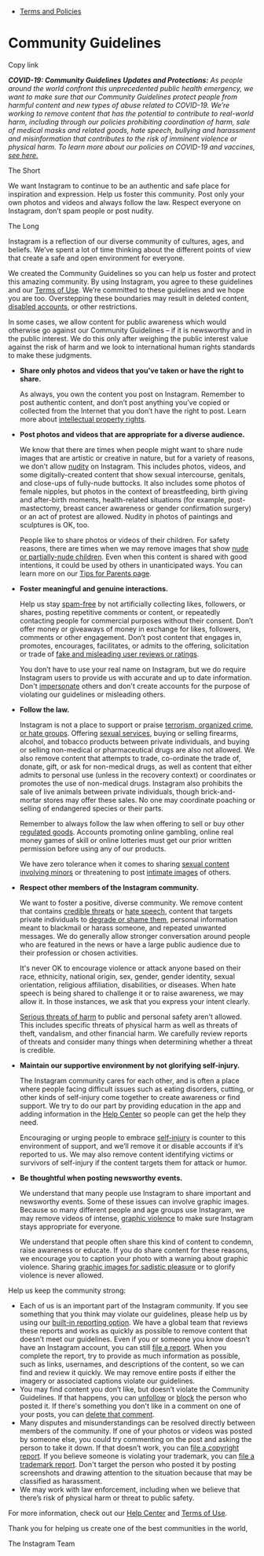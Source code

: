 *   [Terms and Policies](https://help.instagram.com/1417489251945243/?helpref=breadcrumb)

Community Guidelines
====================

Copy link

_**COVID-19: Community Guidelines Updates and Protections:** As people around the world confront this unprecedented public health emergency, we want to make sure that our Community Guidelines protect people from harmful content and new types of abuse related to COVID-19. We’re working to remove content that has the potential to contribute to real-world harm, including through our policies prohibiting coordination of harm, sale of medical masks and related goods, hate speech, bullying and harassment and misinformation that contributes to the risk of imminent violence or physical harm. To learn more about our policies on COVID-19 and vaccines, [see here.](https://help.instagram.com/697825587576762?helpref=faq_content)_

The Short

We want Instagram to continue to be an authentic and safe place for inspiration and expression. Help us foster this community. Post only your own photos and videos and always follow the law. Respect everyone on Instagram, don’t spam people or post nudity.

The Long

Instagram is a reflection of our diverse community of cultures, ages, and beliefs. We’ve spent a lot of time thinking about the different points of view that create a safe and open environment for everyone.

We created the Community Guidelines so you can help us foster and protect this amazing community. By using Instagram, you agree to these guidelines and our [Terms of Use](https://www.instagram.com/legal/terms). We’re committed to these guidelines and we hope you are too. Overstepping these boundaries may result in deleted content, [disabled accounts](https://help.instagram.com/366993040048856?helpref=faq_content), or other restrictions.

In some cases, we allow content for public awareness which would otherwise go against our Community Guidelines – if it is newsworthy and in the public interest. We do this only after weighing the public interest value against the risk of harm and we look to international human rights standards to make these judgments.

*   **Share only photos and videos that you’ve taken or have the right to share.**
    
    As always, you own the content you post on Instagram. Remember to post authentic content, and don’t post anything you’ve copied or collected from the Internet that you don’t have the right to post. Learn more about [intellectual property rights](https://help.instagram.com/126382350847838?helpref=faq_content).
    
*   **Post photos and videos that are appropriate for a diverse audience.**
    
    We know that there are times when people might want to share nude images that are artistic or creative in nature, but for a variety of reasons, we don’t allow [nudity](https://l.instagram.com/?u=https%3A%2F%2Fwww.facebook.com%2Fcommunitystandards%2Fadult_nudity_sexual_activity&e=AT3oYqo8BWuDrNvKjCE5ZUFjD8_2_9C4rCob35X8uS2Gz91M_kwiXcHCuybIVGhTaAtWGwN5eXl0e_1TVkzVt88Emgn2c5YG5NO8TJmnmZ6-GhaeAJrxr5sbSaYwP98n2CXaF-QaZOXwggo79EZI-K93OwElAvA-_kMQtg) on Instagram. This includes photos, videos, and some digitally-created content that show sexual intercourse, genitals, and close-ups of fully-nude buttocks. It also includes some photos of female nipples, but photos in the context of breastfeeding, birth giving and after-birth moments, health-related situations (for example, post-mastectomy, breast cancer awareness or gender confirmation surgery) or an act of protest are allowed. Nudity in photos of paintings and sculptures is OK, too.
    
    People like to share photos or videos of their children. For safety reasons, there are times when we may remove images that show [nude or partially-nude children](https://l.instagram.com/?u=https%3A%2F%2Fwww.facebook.com%2Fcommunitystandards%2Fchild_nudity_sexual_exploitation&e=AT3oYqo8BWuDrNvKjCE5ZUFjD8_2_9C4rCob35X8uS2Gz91M_kwiXcHCuybIVGhTaAtWGwN5eXl0e_1TVkzVt88Emgn2c5YG5NO8TJmnmZ6-GhaeAJrxr5sbSaYwP98n2CXaF-QaZOXwggo79EZI-K93OwElAvA-_kMQtg). Even when this content is shared with good intentions, it could be used by others in unanticipated ways. You can learn more on our [Tips for Parents page](https://help.instagram.com/154475974694511/?helpref=faq_content).
    
*   **Foster meaningful and genuine interactions.**
    
    Help us stay [spam-free](https://l.instagram.com/?u=https%3A%2F%2Fwww.facebook.com%2Fcommunitystandards%2Fspam&e=AT3oYqo8BWuDrNvKjCE5ZUFjD8_2_9C4rCob35X8uS2Gz91M_kwiXcHCuybIVGhTaAtWGwN5eXl0e_1TVkzVt88Emgn2c5YG5NO8TJmnmZ6-GhaeAJrxr5sbSaYwP98n2CXaF-QaZOXwggo79EZI-K93OwElAvA-_kMQtg) by not artificially collecting likes, followers, or shares, posting repetitive comments or content, or repeatedly contacting people for commercial purposes without their consent. Don’t offer money or giveaways of money in exchange for likes, followers, comments or other engagement. Don’t post content that engages in, promotes, encourages, facilitates, or admits to the offering, solicitation or trade of [fake and misleading user reviews or ratings](https://l.instagram.com/?u=https%3A%2F%2Fwww.facebook.com%2Fcommunitystandards%2Ffraud_deception&e=AT3oYqo8BWuDrNvKjCE5ZUFjD8_2_9C4rCob35X8uS2Gz91M_kwiXcHCuybIVGhTaAtWGwN5eXl0e_1TVkzVt88Emgn2c5YG5NO8TJmnmZ6-GhaeAJrxr5sbSaYwP98n2CXaF-QaZOXwggo79EZI-K93OwElAvA-_kMQtg).
    
    You don’t have to use your real name on Instagram, but we do require Instagram users to provide us with accurate and up to date information. Don't [impersonate](https://l.instagram.com/?u=https%3A%2F%2Fwww.facebook.com%2Fcommunitystandards%2Fmisrepresentation&e=AT3oYqo8BWuDrNvKjCE5ZUFjD8_2_9C4rCob35X8uS2Gz91M_kwiXcHCuybIVGhTaAtWGwN5eXl0e_1TVkzVt88Emgn2c5YG5NO8TJmnmZ6-GhaeAJrxr5sbSaYwP98n2CXaF-QaZOXwggo79EZI-K93OwElAvA-_kMQtg) others and don't create accounts for the purpose of violating our guidelines or misleading others.
    
*   **Follow the law.**
    
    Instagram is not a place to support or praise [terrorism, organized crime, or hate groups](https://l.instagram.com/?u=https%3A%2F%2Fwww.facebook.com%2Fcommunitystandards%2Fdangerous_individuals_organizations&e=AT3oYqo8BWuDrNvKjCE5ZUFjD8_2_9C4rCob35X8uS2Gz91M_kwiXcHCuybIVGhTaAtWGwN5eXl0e_1TVkzVt88Emgn2c5YG5NO8TJmnmZ6-GhaeAJrxr5sbSaYwP98n2CXaF-QaZOXwggo79EZI-K93OwElAvA-_kMQtg). Offering [sexual services](https://l.instagram.com/?u=https%3A%2F%2Fwww.facebook.com%2Fcommunitystandards%2Fsexual_solicitation&e=AT3oYqo8BWuDrNvKjCE5ZUFjD8_2_9C4rCob35X8uS2Gz91M_kwiXcHCuybIVGhTaAtWGwN5eXl0e_1TVkzVt88Emgn2c5YG5NO8TJmnmZ6-GhaeAJrxr5sbSaYwP98n2CXaF-QaZOXwggo79EZI-K93OwElAvA-_kMQtg), buying or selling firearms, alcohol, and tobacco products between private individuals, and buying or selling non-medical or pharmaceutical drugs are also not allowed. We also remove content that attempts to trade, co-ordinate the trade of, donate, gift, or ask for non-medical drugs, as well as content that either admits to personal use (unless in the recovery context) or coordinates or promotes the use of non-medical drugs. Instagram also prohibits the sale of live animals between private individuals, though brick-and-mortar stores may offer these sales. No one may coordinate poaching or selling of endangered species or their parts.
    
    Remember to always follow the law when offering to sell or buy other [regulated goods](https://l.instagram.com/?u=https%3A%2F%2Fwww.facebook.com%2Fcommunitystandards%2Fregulated_goods&e=AT3oYqo8BWuDrNvKjCE5ZUFjD8_2_9C4rCob35X8uS2Gz91M_kwiXcHCuybIVGhTaAtWGwN5eXl0e_1TVkzVt88Emgn2c5YG5NO8TJmnmZ6-GhaeAJrxr5sbSaYwP98n2CXaF-QaZOXwggo79EZI-K93OwElAvA-_kMQtg). Accounts promoting online gambling, online real money games of skill or online lotteries must get our prior written permission before using any of our products.
    
    We have zero tolerance when it comes to sharing [sexual content involving minors](https://l.instagram.com/?u=https%3A%2F%2Fwww.facebook.com%2Fcommunitystandards%2Fchild_nudity_sexual_exploitation&e=AT3oYqo8BWuDrNvKjCE5ZUFjD8_2_9C4rCob35X8uS2Gz91M_kwiXcHCuybIVGhTaAtWGwN5eXl0e_1TVkzVt88Emgn2c5YG5NO8TJmnmZ6-GhaeAJrxr5sbSaYwP98n2CXaF-QaZOXwggo79EZI-K93OwElAvA-_kMQtg) or threatening to post [intimate images](https://l.instagram.com/?u=https%3A%2F%2Fwww.facebook.com%2Fcommunitystandards%2Fsexual_exploitation_adults&e=AT3oYqo8BWuDrNvKjCE5ZUFjD8_2_9C4rCob35X8uS2Gz91M_kwiXcHCuybIVGhTaAtWGwN5eXl0e_1TVkzVt88Emgn2c5YG5NO8TJmnmZ6-GhaeAJrxr5sbSaYwP98n2CXaF-QaZOXwggo79EZI-K93OwElAvA-_kMQtg) of others.
    
*   **Respect other members of the Instagram community.**
    
    We want to foster a positive, diverse community. We remove content that contains [credible threats](https://l.instagram.com/?u=https%3A%2F%2Fwww.facebook.com%2Fcommunitystandards%2Fcredible_violence&e=AT3oYqo8BWuDrNvKjCE5ZUFjD8_2_9C4rCob35X8uS2Gz91M_kwiXcHCuybIVGhTaAtWGwN5eXl0e_1TVkzVt88Emgn2c5YG5NO8TJmnmZ6-GhaeAJrxr5sbSaYwP98n2CXaF-QaZOXwggo79EZI-K93OwElAvA-_kMQtg) or [hate speech](https://l.instagram.com/?u=https%3A%2F%2Fwww.facebook.com%2Fcommunitystandards%2Fhate_speech&e=AT3oYqo8BWuDrNvKjCE5ZUFjD8_2_9C4rCob35X8uS2Gz91M_kwiXcHCuybIVGhTaAtWGwN5eXl0e_1TVkzVt88Emgn2c5YG5NO8TJmnmZ6-GhaeAJrxr5sbSaYwP98n2CXaF-QaZOXwggo79EZI-K93OwElAvA-_kMQtg), content that targets private individuals to [degrade or shame them](https://l.instagram.com/?u=https%3A%2F%2Fwww.facebook.com%2Fcommunitystandards%2Fbullying&e=AT3oYqo8BWuDrNvKjCE5ZUFjD8_2_9C4rCob35X8uS2Gz91M_kwiXcHCuybIVGhTaAtWGwN5eXl0e_1TVkzVt88Emgn2c5YG5NO8TJmnmZ6-GhaeAJrxr5sbSaYwP98n2CXaF-QaZOXwggo79EZI-K93OwElAvA-_kMQtg), personal information meant to blackmail or harass someone, and repeated unwanted messages. We do generally allow stronger conversation around people who are featured in the news or have a large public audience due to their profession or chosen activities.
    
    It's never OK to encourage violence or attack anyone based on their race, ethnicity, national origin, sex, gender, gender identity, sexual orientation, religious affiliation, disabilities, or diseases. When hate speech is being shared to challenge it or to raise awareness, we may allow it. In those instances, we ask that you express your intent clearly.
    
    [Serious threats of harm](https://l.instagram.com/?u=https%3A%2F%2Fwww.facebook.com%2Fcommunitystandards%2Fcredible_violence&e=AT3oYqo8BWuDrNvKjCE5ZUFjD8_2_9C4rCob35X8uS2Gz91M_kwiXcHCuybIVGhTaAtWGwN5eXl0e_1TVkzVt88Emgn2c5YG5NO8TJmnmZ6-GhaeAJrxr5sbSaYwP98n2CXaF-QaZOXwggo79EZI-K93OwElAvA-_kMQtg) to public and personal safety aren't allowed. This includes specific threats of physical harm as well as threats of theft, vandalism, and other financial harm. We carefully review reports of threats and consider many things when determining whether a threat is credible.
    
*   **Maintain our supportive environment by not glorifying self-injury.**
    
    The Instagram community cares for each other, and is often a place where people facing difficult issues such as eating disorders, cutting, or other kinds of self-injury come together to create awareness or find support. We try to do our part by providing education in the app and adding information in the [Help Center](https://help.instagram.com/) so people can get the help they need.
    
    Encouraging or urging people to embrace [self-injury](https://l.instagram.com/?u=https%3A%2F%2Fwww.facebook.com%2Fcommunitystandards%2Fsuicide_self_injury_violence&e=AT3oYqo8BWuDrNvKjCE5ZUFjD8_2_9C4rCob35X8uS2Gz91M_kwiXcHCuybIVGhTaAtWGwN5eXl0e_1TVkzVt88Emgn2c5YG5NO8TJmnmZ6-GhaeAJrxr5sbSaYwP98n2CXaF-QaZOXwggo79EZI-K93OwElAvA-_kMQtg) is counter to this environment of support, and we’ll remove it or disable accounts if it’s reported to us. We may also remove content identifying victims or survivors of self-injury if the content targets them for attack or humor.
    
*   **Be thoughtful when posting newsworthy events.**
    
    We understand that many people use Instagram to share important and newsworthy events. Some of these issues can involve graphic images. Because so many different people and age groups use Instagram, we may remove videos of intense, [graphic violence](https://l.instagram.com/?u=https%3A%2F%2Fwww.facebook.com%2Fcommunitystandards%2Fgraphic_violence&e=AT3oYqo8BWuDrNvKjCE5ZUFjD8_2_9C4rCob35X8uS2Gz91M_kwiXcHCuybIVGhTaAtWGwN5eXl0e_1TVkzVt88Emgn2c5YG5NO8TJmnmZ6-GhaeAJrxr5sbSaYwP98n2CXaF-QaZOXwggo79EZI-K93OwElAvA-_kMQtg) to make sure Instagram stays appropriate for everyone.
    
    We understand that people often share this kind of content to condemn, raise awareness or educate. If you do share content for these reasons, we encourage you to caption your photo with a warning about graphic violence. Sharing [graphic images for sadistic pleasure](https://l.instagram.com/?u=https%3A%2F%2Fwww.facebook.com%2Fcommunitystandards%2Fcruel_insensitive&e=AT3oYqo8BWuDrNvKjCE5ZUFjD8_2_9C4rCob35X8uS2Gz91M_kwiXcHCuybIVGhTaAtWGwN5eXl0e_1TVkzVt88Emgn2c5YG5NO8TJmnmZ6-GhaeAJrxr5sbSaYwP98n2CXaF-QaZOXwggo79EZI-K93OwElAvA-_kMQtg) or to glorify violence is never allowed.
    

Help us keep the community strong:

*   Each of us is an important part of the Instagram community. If you see something that you think may violate our guidelines, please help us by using our [built-in reporting option](https://help.instagram.com/165828726894770?helpref=faq_content). We have a global team that reviews these reports and works as quickly as possible to remove content that doesn’t meet our guidelines. Even if you or someone you know doesn’t have an Instagram account, you can still [file a report](https://help.instagram.com/contact/383679321740945). When you complete the report, try to provide as much information as possible, such as links, usernames, and descriptions of the content, so we can find and review it quickly. We may remove entire posts if either the imagery or associated captions violate our guidelines.
*   You may find content you don’t like, but doesn’t violate the Community Guidelines. If that happens, you can [unfollow](https://help.instagram.com/286340048138725?helpref=faq_content) or [block](https://help.instagram.com/426700567389543/?helpref=faq_content) the person who posted it. If there's something you don't like in a comment on one of your posts, you can [delete that comment](https://help.instagram.com/289098941190483?helpref=faq_content).
*   Many disputes and misunderstandings can be resolved directly between members of the community. If one of your photos or videos was posted by someone else, you could try commenting on the post and asking the person to take it down. If that doesn’t work, you can [file a copyright report](https://help.instagram.com/126382350847838?helpref=faq_content). If you believe someone is violating your trademark, you can [file a trademark report](https://help.instagram.com/222826637847963?helpref=faq_content). Don't target the person who posted it by posting screenshots and drawing attention to the situation because that may be classified as harassment.
*   We may work with law enforcement, including when we believe that there’s risk of physical harm or threat to public safety.

For more information, check out our [Help Center](https://help.instagram.com/) and [Terms of Use](https://l.instagram.com/?u=http%3A%2F%2Finstagram.com%2Flegal%2Fterms%2F%23&e=AT3oYqo8BWuDrNvKjCE5ZUFjD8_2_9C4rCob35X8uS2Gz91M_kwiXcHCuybIVGhTaAtWGwN5eXl0e_1TVkzVt88Emgn2c5YG5NO8TJmnmZ6-GhaeAJrxr5sbSaYwP98n2CXaF-QaZOXwggo79EZI-K93OwElAvA-_kMQtg).

Thank you for helping us create one of the best communities in the world,

The Instagram Team